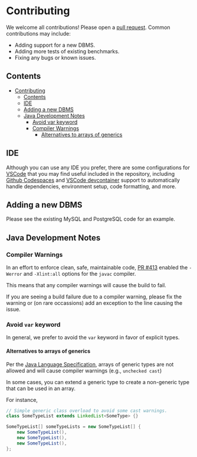 # Contributing

We welcome all contributions! Please open a [pull request](https://github.com/cmu-db/benchbase/pulls). Common contributions may include:

- Adding support for a new DBMS.
- Adding more tests of existing benchmarks.
- Fixing any bugs or known issues.

## Contents

<!-- TOC -->

- [Contributing](#contributing)
    - [Contents](#contents)
    - [IDE](#ide)
    - [Adding a new DBMS](#adding-a-new-dbms)
    - [Java Development Notes](#java-development-notes)
        - [Avoid var keyword](#avoid-var-keyword)
        - [Compiler Warnings](#compiler-warnings)
            - [Alternatives to arrays of generics](#alternatives-to-arrays-of-generics)

<!-- /TOC -->

## IDE

Although you can use any IDE you prefer, there are some configurations for [VSCode](https://code.visualstudio.com/) that you may find useful included in the repository, including [Github Codespaces](https://github.com/features/codespaces) and [VSCode devcontainer](https://code.visualstudio.com/docs/remote/containers) support to automatically handle dependencies, environment setup, code formatting, and more.

## Adding a new DBMS

Please see the existing MySQL and PostgreSQL code for an example.

## Java Development Notes

### Compiler Warnings

In an effort to enforce clean, safe, maintainable code, [PR #413](https://github.com/cmu-db/benchbase/pull/413) enabled the `-Werror` and `-Xlint:all` options for the `javac` compiler.

This means that any compiler warnings will cause the build to fail.

If you are seeing a build failure due to a compiler warning, please fix the warning or (on rare occassions) add an exception to the line causing the issue.

### Avoid `var` keyword

In general, we prefer to avoid the `var` keyword in favor of explicit types.

#### Alternatives to arrays of generics

Per the [Java Language Specification](https://docs.oracle.com/javase/tutorial/java/generics/restrictions.html#createArrays), arrays of generic types are not allowed and will cause compiler warnings (e.g., `unchecked cast`)

In some cases, you can extend a generic type to create a non-generic type that can be used in an array.

For instance,

```java
// Simple generic class overload to avoid some cast warnings.
class SomeTypeList extends LinkedList<SomeType> {}

SomeTypeList[] someTypeLists = new SomeTypeList[] {
    new SomeTypeList(),
    new SomeTypeList(),
    new SomeTypeList(),
};
```
